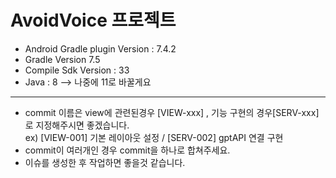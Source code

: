 # AvoidVoice 프로젝트
- Android Gradle plugin Version : 7.4.2
- Gradle Version 7.5
- Compile Sdk Version : 33
- Java : 8 --> 나중에 11로 바꿀게요
---
- commit 이름은 view에 관련된경우 [VIEW-xxx] , 기능 구현의 경우[SERV-xxx]로 지정해주시면 좋겠습니다.</br>ex) [VIEW-001] 기본 레이아웃 설정 / [SERV-002] gptAPI 연결 구현
- commit이 여러개인 경우 commit을 하나로 합쳐주세요.
- 이슈를 생성한 후 작업하면 좋을것 같습니다.

